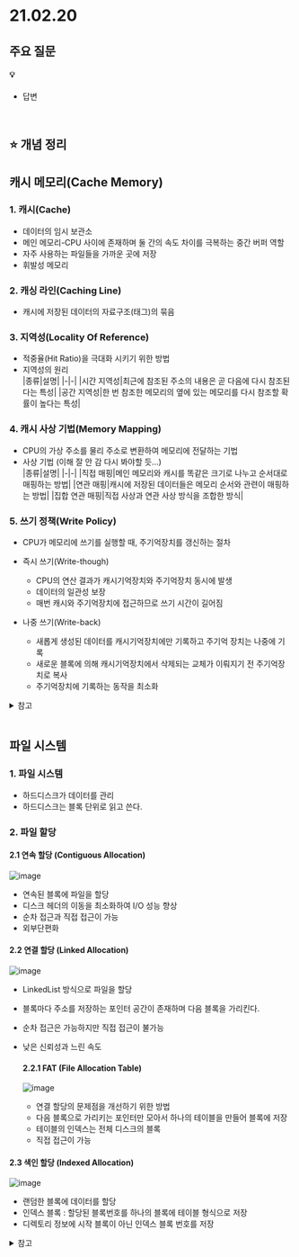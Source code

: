 # 21.02.20

## 주요 질문
#### 💡 [](#)
* 답변

<br/>

## ⭐ 개념 정리
## **캐시 메모리(Cache Memory)**
### 1. 캐시(Cache)  
* 데이터의 임시 보관소
* 메인 메모리-CPU 사이에 존재하며 둘 간의 속도 차이를 극복하는 중간 버퍼 역할    
* 자주 사용하는 파일들을 가까운 곳에 저장
* 휘발성 메모리

### 2. 캐싱 라인(Caching Line)  
* 캐시에 저장된 데이터의 자료구조(태그)의 묶음

### 3. 지역성(Locality Of Reference)  
* 적중율(Hit Ratio)을 극대화 시키기 위한 방법  
* 지역성의 원리  
    |종류|설명|
    |-|-|
    |시간 지역성|최근에 참조된 주소의 내용은 곧 다음에 다시 참조된다는 특성|
    |공간 지역성|한 번 참조한 메모리의 옆에 있는 메모리를 다시 참조할 확률이 높다는 특성|  

### 4. 캐시 사상 기법(Memory Mapping)
* CPU의 가상 주소를 물리 주소로 변환하여 메모리에 전달하는 기법  
* 사상 기법 (이해 잘 안 감 다시 봐야할 듯...)  
    |종류|설명|
    |-|-|
    |직접 매핑|메인 메모리와 캐시를 똑같은 크기로 나누고 순서대로 매핑하는 방법|
    |연관 매핑|캐시에 저장된 데이터들은 메모리 순서와 관련이 매핑하는 방법|
    |집합 연관 매핑|직접 사상과 연관 사상 방식을 조합한 방식|


### 5. 쓰기 정책(Write Policy)  
* CPU가 메모리에 쓰기를 실행할 때, 주기억장치를 갱신하는 절차
* 즉시 쓰기(Write-though) 
    * CPU의 연산 결과가 캐시기억장치와 주기억장치 동시에 발생
    * 데이터의 일관성 보장  
    * 매번 캐시와 주기억장치에 접근하므로 쓰기 시간이 길어짐  

* 나중 쓰기(Write-back) 
    * 새롭게 생성된 데이터를 캐시기억장치에만 기록하고 주기억 장치는 나중에 기록
    * 새로운 블록에 의해 캐시기억장치에서 삭제되는 교체가 이뤄지기 전 주기억장치로 복사
    * 주기억장치에 기록하는 동작을 최소화

<details>
    <summary>참고</summary>
    <ul>
    <li>https://wikidocs.net/65523</li>
    </ul>
</details>

<br/>

## **파일 시스템**  
### 1. 파일 시스템  
* 하드디스크가 데이터를 관리
* 하드디스크는 블록 단위로 읽고 쓴다.  

### 2. 파일 할당  
#### 2.1 연속 할당 (Contiguous Allocation)  
![image](https://user-images.githubusercontent.com/36289638/108594422-42b36b80-73bd-11eb-973a-0b7bc64c8648.png)

* 연속된 블록에 파일을 할당  
* 디스크 헤더의 이동을 최소화하여 I/O 성능 향상
* 순차 접근과 직접 접근이 가능  
* 외부단편화

#### 2.2 연결 할당 (Linked Allocation)  
![image](https://user-images.githubusercontent.com/36289638/108594428-4d6e0080-73bd-11eb-9e01-90ed2bd39612.png)

* LinkedList 방식으로 파일을 할당  
* 블록마다 주소를 저장하는 포인터 공간이 존재하며 다음 블록을 가리킨다.
* 순차 접근은 가능하지만 직접 접근이 불가능  
* 낮은 신뢰성과 느린 속도  

    #### 2.2.1 FAT (File Allocation Table)  
    ![image](https://user-images.githubusercontent.com/36289638/108594431-552da500-73bd-11eb-81b8-c5ceebc6a41d.png)

    * 연결 할당의 문제점을 개선하기 위한 방법
    * 다음 블록으로 가리키는 포인터만 모아서 하나의 테이블을 만들어 블록에 저장  
    * 테이블의 인덱스는 전체 디스크의 블록  
    * 직접 접근이 가능  

#### 2.3 색인 할당 (Indexed Allocation)  
![image](https://user-images.githubusercontent.com/36289638/108594686-c6218c80-73be-11eb-9d1d-532969ec23df.png)

* 랜덤한 블록에 데이터를 할당
* 인덱스 블록 : 할당된 블록번호를 하나의 블록에 테이블 형식으로 저장 
* 디렉토리 정보에 시작 블록이 아닌 인덱스 블록 번호를 저장

<details>
    <summary>참고</summary>
    <ul>
    <li>https://velog.io/@codemcd/%EC%9A%B4%EC%98%81%EC%B2%B4%EC%A0%9COS-18.-%ED%8C%8C%EC%9D%BC-%ED%95%A0%EB%8B%B9</li>
    </ul>
</details>
